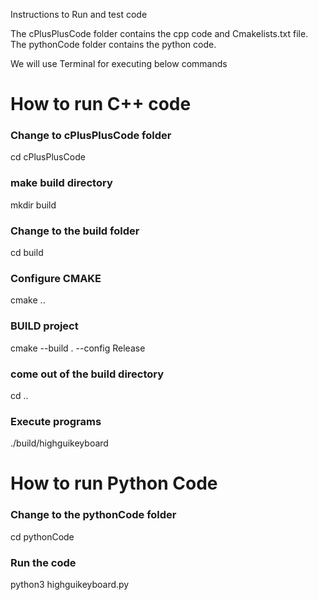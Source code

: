 Instructions to Run and test code

The cPlusPlusCode folder contains the cpp code and Cmakelists.txt file. The pythonCode folder contains the python code.

We will use Terminal for executing below commands

# How to run C++ code
### Change to cPlusPlusCode folder
cd cPlusPlusCode

### make build directory
mkdir build

### Change to the build folder
cd build

### Configure CMAKE
cmake ..

### BUILD project
cmake --build . --config Release

### come out of the build directory
cd ..

### Execute programs
./build/highguikeyboard


# How to run Python Code
### Change to the pythonCode folder
cd pythonCode

### Run the code
python3 highguikeyboard.py
